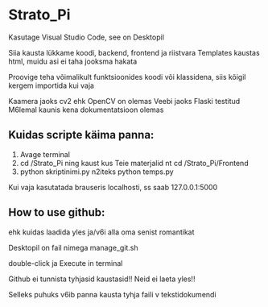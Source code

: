 # Strato_Pi

Kasutage Visual Studio Code, see on Desktopil

Siia kausta lükkame koodi, backend, frontend ja riistvara
Templates kaustas html, muidu asi ei taha jooksma hakata

Proovige teha võimalikult funktsioonides koodi või klassidena,
siis kõigil kergem importida kui vaja

Kaamera jaoks cv2 ehk OpenCV on olemas
Veebi jaoks Flaski testitud
M6lemal kaunis kena dokumentatsioon olemas

## Kuidas scripte käima panna:
1. Avage terminal
2. cd /Strato_Pi ning kaust kus Teie materjalid nt cd /Strato_Pi/Frontend
3. python skriptinimi.py n2iteks python temps.py

Kui vaja kasutatada brauseris localhosti, ss saab
127.0.0.1:5000

## How to use github:
ehk kuidas laadida yles ja/v6i alla oma senist romantikat

Desktopil on fail nimega manage_git.sh

double-click ja Execute in terminal

Github ei tunnista tyhjasid kaustasid!! Neid ei laeta yles!!

Selleks puhuks v6ib panna kausta tyhja faili v tekstidokumendi
